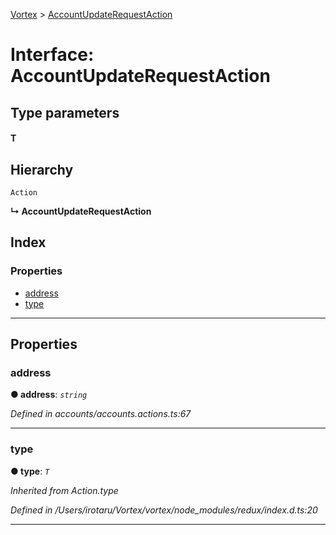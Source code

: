 [Vortex](../README.md) > [AccountUpdateRequestAction](../interfaces/accountupdaterequestaction.md)

# Interface: AccountUpdateRequestAction

## Type parameters
#### T 
## Hierarchy

 `Action`

**↳ AccountUpdateRequestAction**

## Index

### Properties

* [address](accountupdaterequestaction.md#address)
* [type](accountupdaterequestaction.md#type)

---

## Properties

<a id="address"></a>

###  address

**● address**: *`string`*

*Defined in accounts/accounts.actions.ts:67*

___
<a id="type"></a>

###  type

**● type**: *`T`*

*Inherited from Action.type*

*Defined in /Users/irotaru/Vortex/vortex/node_modules/redux/index.d.ts:20*

___

